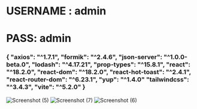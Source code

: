 <h1>USERNAME : admin</h1>
<h1>PASS: admin</h1>




<h3> { "axios": "^1.7.1",
    "formik": "^2.4.6",
    "json-server": "^1.0.0-beta.0",
    "lodash": "^4.17.21",
    "prop-types": "^15.8.1",
    "react": "^18.2.0",
    "react-dom": "^18.2.0",
    "react-hot-toast": "^2.4.1",
    "react-router-dom": "^6.23.1",
    "yup": "^1.4.0"
     "tailwindcss": "^3.4.3",
    "vite": "^5.2.0" }
</h3>

    
![Screenshot (5)](https://github.com/hamedAbdollahzade/My-Library/assets/137279292/bd73bcf2-09a3-422c-ae0f-756a5f3109e6)
![Screenshot (7)](https://github.com/hamedAbdollahzade/My-Library/assets/137279292/e69a6da0-66e1-47bf-b86b-07b9f7c0d89c)
![Screenshot (6)](https://github.com/hamedAbdollahzade/My-Library/assets/137279292/803e7f55-1427-46ea-8f45-db9b12f4f280)

